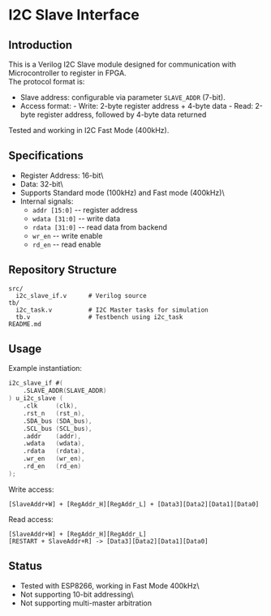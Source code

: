 # I2C Slave Interface

## Introduction

This is a Verilog I2C Slave module designed for communication with Microcontroller
to register in FPGA.\
The protocol format is: 
- Slave address: configurable via parameter `SLAVE_ADDR` (7-bit). 
- Access format: - Write: 2-byte register address + 4-byte data 
                 - Read: 2-byte register address, followed by 4-byte data returned

Tested and working in I2C Fast Mode (400kHz).

## Specifications

-   Register Address: 16-bit\
-   Data: 32-bit\
-   Supports Standard mode (100kHz) and Fast mode (400kHz)\
-   Internal signals:
    -   `addr [15:0]` -- register address
    -   `wdata [31:0]` -- write data
    -   `rdata [31:0]` -- read data from backend
    -   `wr_en` -- write enable
    -   `rd_en` -- read enable

## Repository Structure

    src/
      i2c_slave_if.v      # Verilog source
    tb/
      i2c_task.v          # I2C Master tasks for simulation
      tb.v                # Testbench using i2c_task
    README.md

## Usage

Example instantiation:

``` verilog
i2c_slave_if #(
    .SLAVE_ADDR(SLAVE_ADDR)
) u_i2c_slave (
    .clk     (clk),
    .rst_n   (rst_n),
    .SDA_bus (SDA_bus),
    .SCL_bus (SCL_bus),
    .addr    (addr),
    .wdata   (wdata),
    .rdata   (rdata),
    .wr_en   (wr_en),
    .rd_en   (rd_en)
);
```

Write access:

    [SlaveAddr+W] + [RegAddr_H][RegAddr_L] + [Data3][Data2][Data1][Data0]

Read access:

    [SlaveAddr+W] + [RegAddr_H][RegAddr_L]
    [RESTART + SlaveAddr+R] -> [Data3][Data2][Data1][Data0]

## Status

-   Tested with ESP8266, working in Fast Mode 400kHz\
-   Not supporting 10-bit addressing\
-   Not supporting multi-master arbitration
